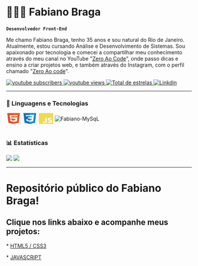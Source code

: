 # 👩🏻‍💻 Fabiano Braga

**`Desenvolvedor Front-End`**

Me chamo Fabiano Braga, tenho 35 anos e sou natural do Rio de Janeiro. Atualmente, estou cursando Análise e Desenvolvimento de Sistemas. Sou apaixonado por tecnologia e comecei a compartilhar meu conhecimento através do meu canal no YouTube "[Zero Ao Code](https://www.youtube.com/@ZeroAoCode)", onde passo dicas e ensino a criar projetos web, e também através do Instagram, com o perfil chamado "[Zero Ao code](https://www.instagram.com/zeroaocode/)".
<p align="left">
    <a href="https://www.youtube.com/@ZeroAoCode?sub_confirmation=1">
        <img 
            alt="youtube subscribers" 
            title="Inscreva-se no meu canal" 
            src="https://custom-icon-badges.demolab.com/youtube/channel/subscribers/UC_6FJA-G-OPqo_f_LNRI9jg?color=%23E05D44&label=Inscreva-se&logo=video&logoColor=white&style=for-the-badge&labelColor=CE4630"
        />
    </a>
    <a href="https://www.youtube.com/@ZeroAoCode">
        <img 
            alt="youtube views" 
            title="Vizualizações no YouTube" 
            src="https://custom-icon-badges.demolab.com/youtube/channel/views/UC_6FJA-G-OPqo_f_LNRI9jg?color=%23E1AD0E&logo=eye&logoColor=white&style=for-the-badge&labelColor=C79600"
        />
    </a> 
    <a href="https://github.com/Fabiano-Braga?tab=repositories&sort=stargazers">
        <img 
            alt="Total de estrelas" 
            title="Total de estrelas GitHub" 
            src="https://custom-icon-badges.demolab.com/github/stars/Fabiano-Braga?color=55960c&style=for-the-badge&labelColor=488207&logo=star&label=estrelas"
        />
    </a>
    <a href="https://www.linkedin.com/in/fabiano-matheus-57a378215/" target="_blank">
        <img 
            alt="Linkdin" 
            title="Linkdin" 
            src="https://img.shields.io/badge/-LinkedIn-%230077B5?style=for-the-badge&logo=linkedin&logoColor=white" target="_blank"
        />
    </a>
</p>

---

### 🤖 Linguagens e Tecnologias
<div style="display: inline_block">
  <img align="center" alt="Fabiano-HTML" height="30" width="40" src="https://raw.githubusercontent.com/devicons/devicon/master/icons/html5/html5-original.svg">
  <img align="center" alt="Fabiano-CSS" height="30" width="40" src="https://raw.githubusercontent.com/devicons/devicon/master/icons/css3/css3-original.svg">
  <img align="center" alt="Fabiano-Js" height="30" width="40" src="https://raw.githubusercontent.com/devicons/devicon/master/icons/javascript/javascript-plain.svg">
  <img align="center" alt="Fabiano-MySqL" heigth="30" width="40"  src="https://cdn.jsdelivr.net/gh/devicons/devicon/icons/mysql/mysql-original-wordmark.svg"/>
  </div> <br>

### 📊 Estatísticas
<div align="left">
  <img height="180em" src="https://github-readme-stats.vercel.app/api?username=Fabiano-Braga&show_icons=true&theme=tokyonight&include_all_commits=true&locale=pt-br"/>
  <img height="180em" src="https://github-readme-stats.vercel.app/api/top-langs/?username=Fabiano-Braga&theme=tokyonight&layout=compact&custom_title=Tecnologias&langs_count=9"/>
</div>


---
 
  
  # Repositório público do Fabiano Braga!
  
  ## Clique nos links abaixo e acompanhe meus projetos:
 
<p>* <a href="https://fabiano-braga.github.io/HTML-CSS/desafios/index.html" target="_blank">HTML5 / CSS3</a></p> 
  
 <p>* <a href="https://fabiano-braga.github.io/JavaScript/desafios/index.html" target="_blank">JAVASCRIPT</a></p>
  

